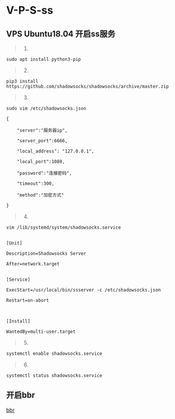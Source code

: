 # V-P-S-ss

## VPS Ubuntu18.04 开启ss服务

> 1. 

```
sudo apt install python3-pip
```

> 2.

```
pip3 install https://github.com/shadowsocks/shadowsocks/archive/master.zip
```

> 3.
```
sudo vim /etc/shadowsocks.json

{

   	"server":"服务器ip",
    
   	"server_port":6666,
    
   	"local_address": "127.0.0.1",
    
   	"local_port":1080,
    
   	"password":"连接密码",
    
   	"timeout":300,
    
   	"method":"加密方式"
    
}

```

> 4.

```
vim /lib/systemd/system/shadowsocks.service


[Unit]

Description=Shadowsocks Server

After=network.target


[Service]

ExecStart=/usr/local/bin/ssserver -c /etc/shadowsocks.json

Restart=on-abort



[Install]

WantedBy=multi-user.target
```

> 5. 

```
systemctl enable shadowsocks.service
```

> 6.

```
systemctl status shadowsocks.service
```

## 开启bbr
[bbr]

[bbr]:https://github.com/iMeiji/shadowsocks_install/wiki/%E5%BC%80%E5%90%AFTCP-BBR%E6%8B%A5%E5%A1%9E%E6%8E%A7%E5%88%B6%E7%AE%97%E6%B3%95
